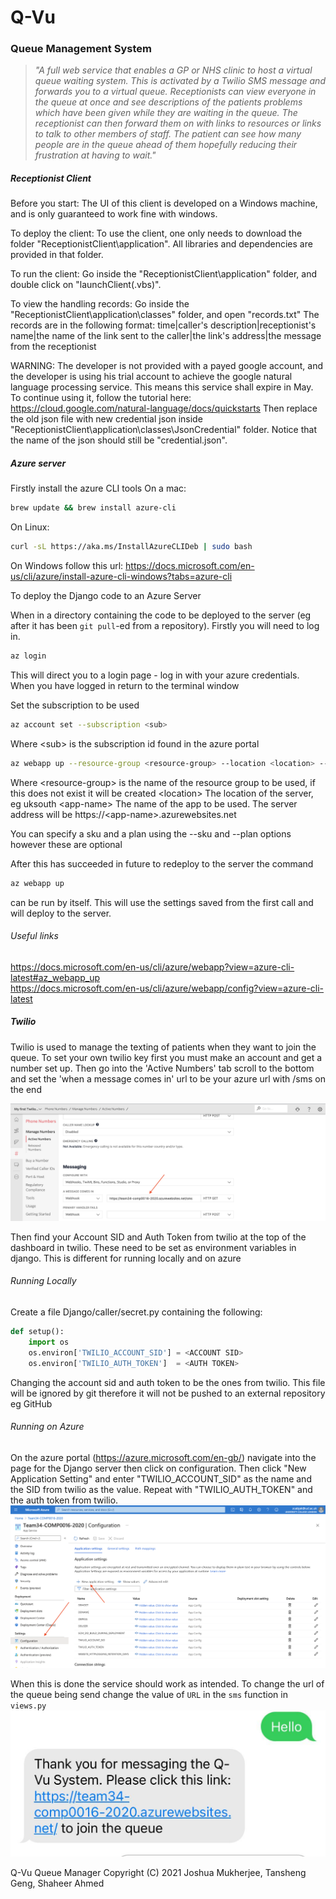 # Q-Vu
### Queue Management System

> *"A full web service that enables a GP or NHS clinic to host a virtual queue waiting system. This is activated by a Twilio SMS message and forwards you to a virtual queue. Receptionists can view everyone in the queue at once and see descriptions of the patients problems which have been given while they are waiting in the queue. The receptionist can then forward them on with links to resources or links to talk to other members of staff. The patient can see how many people are in the queue ahead of them hopefully reducing their frustration at having to wait."*

##### Receptionist Client

Before you start: 
The UI of this client is developed on a Windows machine, and is only guaranteed to work fine with windows.

To deploy the client:
To use the client, one only needs to download the folder "ReceptionistClient\application". All libraries and dependencies are provided in that folder.

To run the client:
Go inside the "ReceptionistClient\application" folder, and double click on "launchClient(.vbs)".

To view the handling records:
Go inside the "ReceptionistClient\application\classes" folder, and open "records.txt"
The records are in the following format:
time|caller's description|receptionist's name|the name of the link sent to the caller|the link's address|the message from the receptionist

WARNING: 
The developer is not provided with a payed google account, and the developer is using his trial account to achieve
the google natural language processing service. This means this service shall expire in May. To continue using it,
follow the tutorial here: https://cloud.google.com/natural-language/docs/quickstarts 
Then replace the old json file with new credential json inside "ReceptionistClient\application\classes\JsonCredential" folder.
Notice that the name of the json should still be "credential.json".

##### Azure server

Firstly install the azure CLI tools
On a mac:
```BASH
brew update && brew install azure-cli
```
On Linux:
```BASH
curl -sL https://aka.ms/InstallAzureCLIDeb | sudo bash
```
On Windows follow this url: https://docs.microsoft.com/en-us/cli/azure/install-azure-cli-windows?tabs=azure-cli

To deploy the Django code to an Azure Server

When in a directory containing the code to be deployed to the server (eg after it has been ```git pull```-ed from a repository). Firstly you will need to log in.
```BASH
az login
```
This will direct you to a login page - log in with your azure credentials. When you have logged in return to the terminal window


Set the subscription to be used
```BASH
az account set --subscription <sub>
```
Where
\<sub\> is the subscription id found in the azure portal


```BASH
az webapp up --resource-group <resource-group> --location <location> --name <app-name>
```
Where
\<resource-group\> is the name of the resource group to be used, if this does not exist it will be created
\<location\> The location of the server, eg uksouth
\<app-name\> The name of the app to be used. The server address will be https://\<app-name\>.azurewebsites.net

You can specify a sku and a plan using the --sku and --plan options however these are optional

After this has succeeded in future to redeploy to the server the command 

```BASH
az webapp up
```
can be run by itself. This will use the settings saved from the first call and will deploy to the server. 



###### Useful links
https://docs.microsoft.com/en-us/cli/azure/webapp?view=azure-cli-latest#az_webapp_up <br>
https://docs.microsoft.com/en-us/cli/azure/webapp/config?view=azure-cli-latest

##### Twilio

Twilio is used to manage the texting of patients when they want to join the queue. To set your own twilio key first you must make an account and get a number set up. Then go into the 'Active Numbers' tab scroll to the bottom and set the 'when a message comes in' url to be your azure url with /sms on the end

![](readmeImages/TwilioSetUp.png)

Then find your Account SID and Auth Token from twilio at the top of the dashboard in twilio. These need to be set as environment variables in django. This is different for running locally and on azure

###### Running Locally
Create a file Django/caller/secret.py containing the following:

```python
def setup():
    import os
    os.environ['TWILIO_ACCOUNT_SID'] = <ACCOUNT SID>
    os.environ['TWILIO_AUTH_TOKEN']  = <AUTH TOKEN>
```
Changing the account sid and auth token to be the ones from twilio. This file will be ignored by git therefore it will not be pushed to an external repository eg GitHub

###### Running on Azure
On the azure portal (https://azure.microsoft.com/en-gb/) navigate into the page for the Django server then click on configuration. Then click "New Application Setting" and enter "TWILIO_ACCOUNT_SID" as the name and the SID from twilio as the value. Repeat with "TWILIO_AUTH_TOKEN" and the auth token from twilio. 
![](readmeImages/Azure.png)


When this is done the service should work as intended. To change the url of the queue being send change the value of ```URL``` in the ```sms``` function in ```views.py```
![](readmeImages/TwilioWorking.jpeg)


Q-Vu Queue Manager
Copyright (C) 2021 Joshua Mukherjee, Tansheng Geng, Shaheer Ahmed

